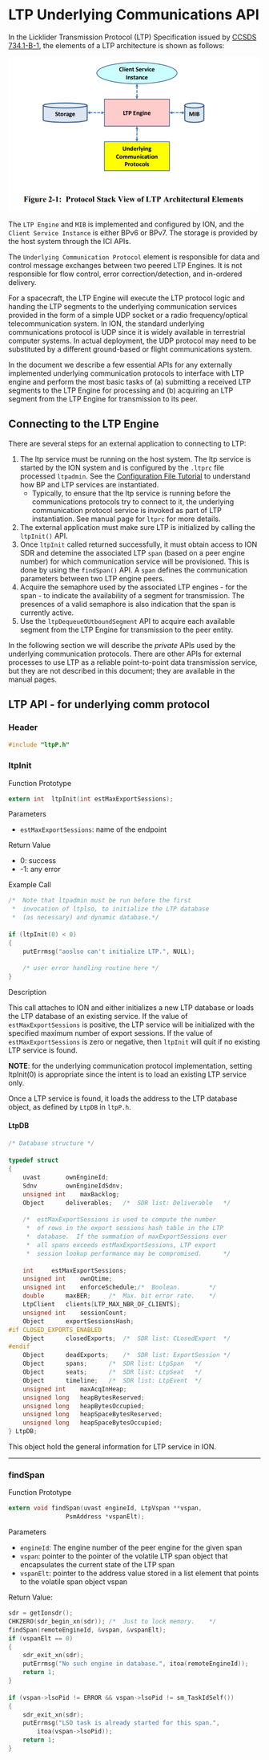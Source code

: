 # LTP Underlying Communications API

In the Licklider Transmission Protocol (LTP) Specification issued by [CCSDS 734.1-B-1](https://public.ccsds.org/Pubs/734x1b1.pdf), the elements of a LTP architecture is shown as follows:

![LTP Architecture](images/LTP-Architecture-CCSDS.png)

The `LTP Engine` and `MIB` is implemented and configured by ION, and the `Client Service Instance` is either BPv6 or BPv7. The storage is provided by the host system through the ICI APIs.

The `Underlying Communication Protocol` element is responsible for data and control message exchanges between two peered LTP Engines. It is not responsible for flow control, error correction/detection, and in-ordered delivery.

For a spacecraft, the LTP Engine will execute the LTP protocol logic and handing the LTP segments to the underlying communication services provided in the form of a simple UDP socket or a radio frequency/optical telecommunication system. In ION, the standard underlying communications protocol is UDP since it is widely available in terrestrial computer systems. In actual deployment, the UDP protocol may need to be substituted by a different ground-based or flight communications system.

In the document we describe a few essential APIs for any externally implemented underlying communication protocols to interface with LTP engine and perform the most basic tasks of (a) submitting a received LTP segments to the LTP Engine for processing and (b) acquiring an LTP segment from the LTP Engine for transmission to its peer.

## Connecting to the LTP Engine

There are several steps for an external application to connecting to LTP:

1. The ltp service must be running on the host system. The ltp service is started by the ION system and is configured by the `.ltprc` file processed `ltpadmin`. See the [Configuration File Tutorial](./Basic-Configuration-File-Tutorial.md) to understand how BP and LTP services are instantiated.
    * Typically, to ensure that the ltp service is running before the communications protocols try to connect to it, the underlying communication protocol service is invoked as part of LTP instantiation. See manual page for `ltprc` for more details.
2. The external application must make sure LTP is initialized by calling the `ltpInit()` API.
3. Once `ltpInit` called returned successfully, it must obtain access to ION SDR and detemine the associated LTP `span` (based on a peer engine number) for which communication service will be provisioned.  This is done by using the `findSpan()` API. A `span` defines the communication parameters between two LTP engine peers.
4. Acquire the semaphore used by the associated LTP engines - for the span - to indicate the availability of a segment for transmission. The presences of a valid semaphore is also indication that the span is currently active.
5. Use the `ltpDequeueOUtboundSegment` API to acquire each available segment from the LTP Engine for transmission to the peer entity.

In the following section we will describe the *private* APIs used by the underlying communication protocols. There are other APIs for external processes to use LTP as a reliable point-to-point data transmission service, but they are not described in this document; they are available in the manual pages.

## LTP API - for underlying comm protocol

### Header

```c
#include "ltpP.h"
```

### ltpInit

Function Prototype

```c
extern int	ltpInit(int estMaxExportSessions);
```

Parameters

* `estMaxExportSessions`: name of the endpoint

Return Value

* 0: success
* -1: any error

Example Call

```c
/*	Note that ltpadmin must be run before the first
 *	invocation of ltplso, to initialize the LTP database
 *	(as necessary) and dynamic database.*/

if (ltpInit(0) < 0)
{
    putErrmsg("aoslso can't initialize LTP.", NULL);
    
    /* user error handling routine here */
}
```

Description

This call attaches to ION and either initializes a new LTP database or loads the LTP database of an existing service. If the value of `estMaxExportSessions` is positive, the LTP service will be initialized with the specified maximum number of export sessions. If the value of `estMaxExportSessions` is zero or negative, then `ltpInit` will quit if no existing LTP service is found. 

**NOTE**: for the underlying communication protocol implementation, setting ltpInit(0) is appropriate since the intent is to load an existing LTP service only.

Once a LTP service is found, it loads the address to the LTP database object, as defined by `LtpDB` in `ltpP.h`.

#### LtpDB

```c
/* Database structure */

typedef struct
{
	uvast		ownEngineId;
	Sdnv		ownEngineIdSdnv;
	unsigned int	maxBacklog;
	Object		deliverables;	/*	SDR list: Deliverable	*/

	/*	estMaxExportSessions is used to compute the number
	 *	of rows in the export sessions hash table in the LTP
	 *	database.  If the summation of maxExportSessions over
	 *	all spans exceeds estMaxExportSessions, LTP export
	 *	session lookup performance may be compromised.		*/

	int		estMaxExportSessions;
	unsigned int	ownQtime;
	unsigned int	enforceSchedule;/*	Boolean.		*/
	double		maxBER;		/*	Max. bit error rate.	*/
	LtpClient	clients[LTP_MAX_NBR_OF_CLIENTS];
	unsigned int	sessionCount;
	Object		exportSessionsHash;
#if CLOSED_EXPORTS_ENABLED
	Object		closedExports;	/*	SDR list: CLosedExport	*/
#endif
	Object		deadExports;	/*	SDR list: ExportSession	*/
	Object		spans;		/*	SDR list: LtpSpan	*/
	Object		seats;		/*	SDR list: LtpSeat	*/
	Object		timeline;	/*	SDR list: LtpEvent	*/
	unsigned int	maxAcqInHeap;
	unsigned long	heapBytesReserved;
	unsigned long	heapBytesOccupied;
	unsigned long	heapSpaceBytesReserved;
	unsigned long	heapSpaceBytesOccupied;
} LtpDB;
```

This object hold the general information for LTP service in ION.



-----------------------

### findSpan

Function Prototype

```c
extern void	findSpan(uvast engineId, LtpVspan **vspan,
				PsmAddress *vspanElt);
```
Parameters

* `engineId`: The engine number of the peer engine for the given span
* `vspan`: pointer to the pointer of the volatile LTP span object that encapsulates the current state of the LTP span
* `vspanElt`: pointer to the address value stored in a list element that points to the volatile span object vspan

Return Value:



```c
sdr = getIonsdr();
CHKZERO(sdr_begin_xn(sdr));	/*	Just to lock memory.	*/
findSpan(remoteEngineId, &vspan, &vspanElt);
if (vspanElt == 0)
{
    sdr_exit_xn(sdr);
    putErrmsg("No such engine in database.", itoa(remoteEngineId));
    return 1;
}

if (vspan->lsoPid != ERROR && vspan->lsoPid != sm_TaskIdSelf())
{
    sdr_exit_xn(sdr);
    putErrmsg("LSO task is already started for this span.",
        itoa(vspan->lsoPid));
    return 1;
}
```



